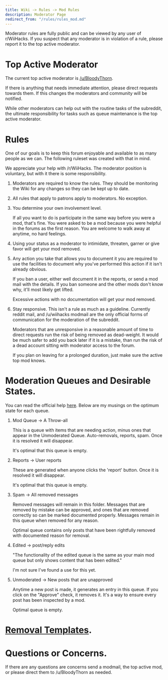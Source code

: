 ```yaml
---
title: Wiki -> Rules -> Mod Rules
description: Moderator Page
redirect_from: "/rules/rules_mod.md"
---
```


Moderator rules are fully public and can be viewed by any user of r/WiiHacks. If you suspect that any moderator is in violation of a rule, please report it to the top active moderator.

# Top Active Moderator

  The current top active moderator is [/u/BloodyThorn](https://www.reddit.com/user/BloodyThorn).

  If there is anything that needs immediate attention, please direct requests towards them. If this changes the moderators and community will be notified.

  While other moderators can help out with the routine tasks of the subreddit, the ultimate responsibility for tasks such as queue maintenance is the top active moderator.

# Rules

  One of our goals is to keep this forum enjoyable and available to as many people as we can. The following ruleset was created with that in mind.

  We appreciate your help with /r/WiiHacks. The moderator position is voluntary, but with it there is some responsibility.

  1. Moderators are required to know the rules. They should be monitoring the Wiki for any changes so they can be kept up to date.

  2. All rules that apply to patrons apply to moderators. No exception.

  3. You determine your own involvement level. 

     If all you want to do is participate in the same way before you were a mod, that's fine. You were asked to be a mod because you were helpful in the forums as the first reason. You are welcome to walk away at anytime, no hard feelings.

  4. Using your status as a moderator to intimidate, threaten, garner or give favor will get your mod removed.

  5. Any action you take that allows you to document it you are required to use the facilities to document why you've performed this action if it isn't already obvious.

     If you ban a user, either well document it in the reports, or send a mod mail with the details. If you ban someone and the other mods don't know why, it'll most likely get lifted.

     Excessive actions with no documentation will get your mod removed.

  6. Stay responsive. This isn't a rule as much as a guideline. Currently reddit mail, and /u/wiihacks modmail are the only official forms of communication for the moderation of the subreddit.

     Moderators that are unresponsive in a reasonable amount of time to direct requests run the risk of being removed as dead-weight. It would be much safer to add you back later if it is a mistake, than run the risk of a dead account sitting with moderator access to the forum.

     If you plan on leaving for a prolonged duration, just make sure the active top mod knows.

# Moderation Queues and Desirable States.

  You can read the official help [here](https://mods.reddithelp.com/hc/en-us/categories/360000090312-Reddit-Moderation-To-ols). Below are my musings on the optimum state for each queue.

  1. Mod Queue -> A Throw-all

     This is a queue with items that are needing action, minus ones that appear in the Unmoderated Queue. Auto-removals, reports, spam. Once it is resolved it will disappear. 

     It's optimal that this queue is empty.

  2. Reports -> User reports

     These are generated when anyone clicks the 'report' button. Once it is resolved it will disappear. 

     It's optimal that this queue is empty.

  3. Spam -> All removed messages

     Removed messages will remain in this folder. Messages that are removed by mistake can be approved, and ones that are removed correctly so can be marked documented properly. Messages remain in this queue when removed for any reason. 

     Optimal queue contains only posts that have been rightfully removed with documented reason for removal.
  
  4. Edited -> post/reply edits

     "The functionality of the edited queue is the same as your main mod queue but only shows content that has been edited."

     I'm not sure I've found a use for this yet.

  5. Unmoderated -> New posts that are unapproved

     Anytime a new post is made, it generates an entry in this queue. If you click on the "Approve" check, it removes it. It's a way to ensure every post has been inspected by a mod.

     Optimal queue is empty.

# [Removal Templates](./removal.md).

# Questions or Concerns.

  If there are any questions are concerns send a modmail, the top active mod, or please direct them to /u/BloodyThorn as needed.